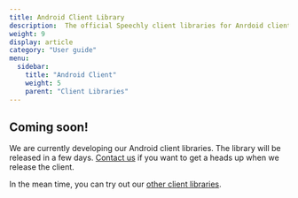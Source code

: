```yaml
---
title: Android Client Library
description:  The official Speechly client libraries for Anrdoid clients. 
weight: 9
display: article
category: "User guide"
menu:
  sidebar:
    title: "Android Client"
    weight: 5
    parent: "Client Libraries"
---
```


## Coming soon!

We are currently developing our Android client libraries. The library will be released in a few days. [Contact us](https://www.speechly.com/get-started/) if you want to get a heads up when we release the client.

In the mean time, you can try out our [other client libraries](/client-libraries/).